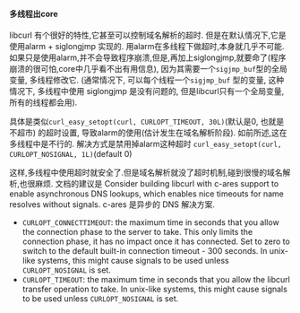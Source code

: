#### 多线程出core
libcurl 有个很好的特性,它甚至可以控制域名解析的超时.
但是在默认情况下,它是使用alarm + siglongjmp 实现的. 用alarm在多线程下做超时,本身就几乎不可能.如果只是使用alarm,并不会导致程序崩溃,但是,再加上siglongjmp,就要命了(程序崩溃的很可怕,core中几乎看不出有用信息),
因为其需要一个`sigjmp_buf`型的全局变量, 多线程修改它. (通常情况下, 可以每个线程一个`sigjmp_buf` 型的变量, 这种情况下, 多线程中使用 siglongjmp 是没有问题的, 但是libcurl只有一个全局变量, 所有的线程都会用).

具体是类似`curl_easy_setopt(curl, CURLOPT_TIMEOUT, 30L)`(默认是0, 也就是不超市) 的超时设置, 导致alarm的使用(估计发生在域名解析阶段). 如前所述,这在多线程中是不行的.
解决方式是禁用掉alarm这种超时 `curl_easy_setopt(curl, CURLOPT_NOSIGNAL, 1L)`(default 0)

这样,多线程中使用超时就安全了.但是域名解析就没了超时机制,碰到很慢的域名解析,也很麻烦.
文档的建议是 Consider building libcurl with c-ares support to enable asynchronous DNS lookups, which enables nice timeouts for name resolves without signals. c-ares 是异步的 DNS 解决方案.

- `CURLOPT_CONNECTTIMEOUT`: the maximum time in seconds that you allow the connection phase to the server to take. This only limits the connection phase, it has no impact once it has connected.
	Set to zero to switch to the default built-in connection timeout - 300 seconds. In unix-like systems, this might cause signals to be used unless `CURLOPT_NOSIGNAL` is set.
- `CURLOPT_TIMEOUT`: the maximum time in seconds that you allow the libcurl transfer operation to take. In unix-like systems, this might cause signals to be used unless `CURLOPT_NOSIGNAL` is set.

